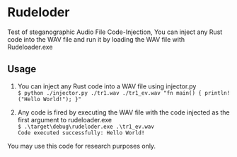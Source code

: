 # Rudeloder

Test of steganographic Audio File Code-Injection,
You can inject any Rust code into the WAV file and run it by loading the WAV file with Rudeloader.exe

## Usage

1. You can inject any Rust code into a WAV file using injector.py  
`$ python ./injector.py ./tr1.wav ./tr1_ev.wav "fn main() { println!("Hello World!"); }" ` 

2. Any code is fired by executing the WAV file with the code injected as the first argument to rudeloader.exe  
`$ .\target\debug\rudeloder.exe .\tr1_ev.wav`  
`Code executed successfully: Hello World!`


You may use this code for research purposes only.
